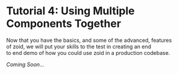 # Tutorial 4: Using Multiple Components Together

Now that you have the basics, and some of the advanced, features<br/>
of zoid, we will put your skills to the test in creating an end<br/>
to end demo of how you could use zoid in a production codebase.

*Coming Soon...*